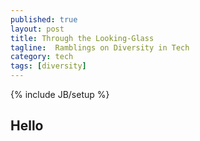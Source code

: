 ```yaml
---
published: true
layout: post
title: Through the Looking-Glass
tagline:  Ramblings on Diversity in Tech
category: tech
tags: [diversity]
---
```


{% include JB/setup %}

## Hello
